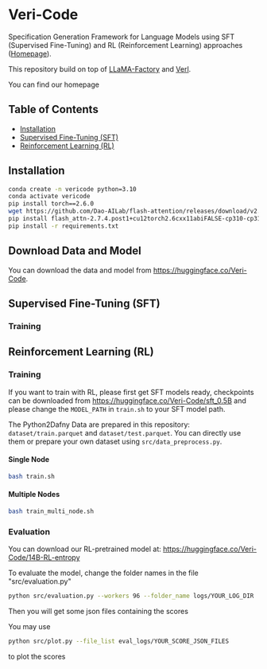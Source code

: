 # Veri-Code

Specification Generation Framework for Language Models using SFT (Supervised Fine-Tuning) and RL (Reinforcement Learning) approaches ([Homepage](https://bruno686.github.io/ReForm/)).


This repository build on top of [LLaMA-Factory](https://github.com/hiyouga/LLaMA-Factory) and [Verl](https://github.com/volcengine/verl).

You can find our homepage

## Table of Contents
- [Installation](#installation)
- [Supervised Fine-Tuning (SFT)](#supervised-fine-tuning-sft)
- [Reinforcement Learning (RL)](#reinforcement-learning-rl)

## Installation

```bash
conda create -n vericode python=3.10
conda activate vericode
pip install torch==2.6.0
wget https://github.com/Dao-AILab/flash-attention/releases/download/v2.7.4.post1/flash_attn-2.7.4.post1+cu12torch2.6cxx11abiFALSE-cp310-cp310-linux_x86_64.whl
pip install flash_attn-2.7.4.post1+cu12torch2.6cxx11abiFALSE-cp310-cp310-linux_x86_64.whl
pip install -r requirements.txt
```

## Download Data and Model

You can download the data and model from https://huggingface.co/Veri-Code.


## Supervised Fine-Tuning (SFT)

<!-- ### Checkpoints
Provide SFT checkpoints directly now

put these checkpoints in the directory: (ckpt)

### Data Format
SFT training data should follow this JSON format:
```json
[
    {
        "system": "",
        "instruction": "[Main prompt] Given an xx input, generate xxx output. <think> <answer>",
        "input": "Specific question (unique for each data point)",
        "output": "Ground truth"
    }
]
```

```bash
# copied from chatml template
register_template(
    name="qwen",
    format_user=StringFormatter(slots=["<|im_start|>user\n{{content}}<|im_end|>\n<|im_start|>assistant\n"]),
    format_assistant=StringFormatter(slots=["{{content}}<|im_end|>\n"]),
    format_system=StringFormatter(slots=["<|im_start|>system\n{{content}}<|im_end|>\n"]),
    format_function=FunctionFormatter(slots=["{{content}}<|im_end|>\n"], tool_format="qwen"),
    format_observation=StringFormatter(
        slots=["<|im_start|>user\n<tool_response>\n{{content}}\n</tool_response><|im_end|>\n<|im_start|>assistant\n"]
    ),
    format_tools=ToolFormatter(tool_format="qwen"),
    default_system="You are a helpful assistant.",
    stop_words=["<|im_end|>"],
)

```

Example dataset:
```bash
/nas/shared/sys2/chefengdi/dafny_data/opt_3419_vanilla_lemma_kept_remove_assume_change_train_formalcot_remove_parseerror_250516.json
``` -->

### Training
<!-- For SFT training, please contact xuxu for assistance.

### Inference
1. Example inference script:
```bash
/nas/shared/sys2/liyizhi/test_tinyzero3/examples/inference/sft_inference.sh
```

2. Place your inference dataset in:
```bash
/nas/shared/sys2/liyizhi/LLaMA-Factory/data/dataset_info.json
``` -->

## Reinforcement Learning (RL)

### Training

If you want to train with RL, please first get SFT models ready, checkpoints can be downloaded from https://huggingface.co/Veri-Code/sft_0.5B and please change the `MODEL_PATH` in `train.sh` to your SFT model path.


The Python2Dafny Data are prepared in this repository: `dataset/train.parquet` and `dataset/test.parquet`.
You can directly use them or prepare your own dataset using `src/data_preprocess.py`.

#### Single Node

```bash
bash train.sh
```

#### Multiple Nodes
```bash
bash train_multi_node.sh
```


### Evaluation
You can download our RL-pretrained model at: https://huggingface.co/Veri-Code/14B-RL-entropy

To evaluate the model, change the folder names in the file "src/evaluation.py"


```bash
python src/evaluation.py --workers 96 --folder_name logs/YOUR_LOG_DIR
```

Then you will get some json files containing the scores

You may use 
```bash
python src/plot.py --file_list eval_logs/YOUR_SCORE_JSON_FILES
```
to plot the scores


<!-- 1. Example DLC environment setup:
```bash
/nas/shared/sys2/liyizhi/test_tinyzero3/examples/grpo_trainer/grpo_8nodes_2kins1_3B_cot_with_format.sh
```

2. Prompt templates for training can be modified in:
```bash
/nas/shared/sys2/liyizhi/test_tinyzero3/verl/trainer/ppo/prompt_templates.py
```

- To modify prompts during inference or training, change the `prompt_type` keywords in the arguments

3. How to parse inputs and llm_outputs to call functions to compute rewards?

- The `prepare_llm_output()` function in the RL inference file demonstrates:
  1. How to parse inputs (typically starting with empty tokens)
  2. How to combine inputs and llm_outputs for reward function calls

### Inference
1. Main inference script:
```bash
/nas/shared/sys2/liyizhi/test_tinyzero3/verl/inference/eval.py
```

2. Example inference configuration:
```bash
/nas/shared/sys2/liyizhi/test_tinyzero3/examples/inference/run.sh
```

3. Prompt templates for inference can be modified in:
```bash
/nas/shared/sys2/liyizhi/test_tinyzero3/verl/inference/llm_inference.py
```
- To modify prompts during inference or training, change the `prompt_type` keywords in the arguments
- Modified files are stored at 
```bash
/root/.cache/verl/rlhf/modified_prompts/
```

### Checkpoints
Load checkpoints using the utilities in:
```bash
/nas/shared/sys2/liyizhi/test_tinyzero3/verl/inference/models.py
```

The process involves:
1. Loading a Qwen base model
2. Loading our safetensors using `load_state_dict()`

### Visualization
Generate plots using:
```bash
/nas/shared/sys2/liyizhi/test_tinyzero3/verl/inference/plot.py
``` -->
